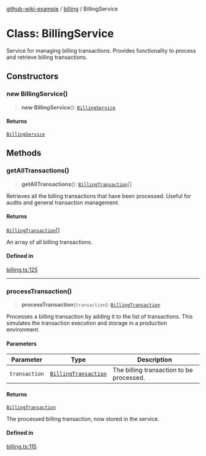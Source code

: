 [github-wiki-example](../wiki/Home) / [billing](../wiki/billing) / BillingService

# Class: BillingService

Service for managing billing transactions.
Provides functionality to process and retrieve billing transactions.

## Constructors

### new BillingService()

> **new BillingService**(): [`BillingService`](../wiki/billing.Class.BillingService)

#### Returns

[`BillingService`](../wiki/billing.Class.BillingService)

## Methods

### getAllTransactions()

> **getAllTransactions**(): [`BillingTransaction`](../wiki/billing.Interface.BillingTransaction)[]

Retrieves all the billing transactions that have been processed.
Useful for audits and general transaction management.

#### Returns

[`BillingTransaction`](../wiki/billing.Interface.BillingTransaction)[]

An array of all billing transactions.

#### Defined in

[billing.ts:125](https://github.com/typedoc2md/typedoc-plugin-markdown-examples/blob/main/dummy-api/src/billing.ts#L125)

***

### processTransaction()

> **processTransaction**(`transaction`): [`BillingTransaction`](../wiki/billing.Interface.BillingTransaction)

Processes a billing transaction by adding it to the list of transactions.
This simulates the transaction execution and storage in a production environment.

#### Parameters

| Parameter | Type | Description |
| ------ | ------ | ------ |
| `transaction` | [`BillingTransaction`](../wiki/billing.Interface.BillingTransaction) | The billing transaction to be processed. |

#### Returns

[`BillingTransaction`](../wiki/billing.Interface.BillingTransaction)

The processed billing transaction, now stored in the service.

#### Defined in

[billing.ts:115](https://github.com/typedoc2md/typedoc-plugin-markdown-examples/blob/main/dummy-api/src/billing.ts#L115)
